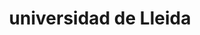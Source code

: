 ---
title: "universidad de Lleida"
external_link: "http://www.udl.es/ca/acasa/index.html"
type: "cataluña"
img: "./images/universidades/universidad_de_lleida.png"
file_title: "Acuerdo Adaptación Enseñanza"
file_link: "https://cv.udl.cat/access/content/group/sprl/Pla%20de%20conting%C3%A8ncia%20de%20la%20UdL_aprovat%20CD.</a><i class='fas fa-external-link-alt'></i>"
---